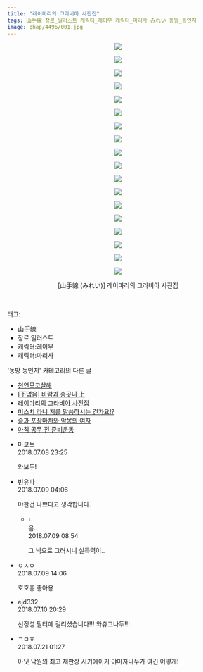 ```yaml
---
title: "레이마리의 그라비아 사진집"
tags: 山手線 장르_일러스트 캐릭터_레이무 캐릭터_마리사 みれい 동방_동인지
image: ghap/4496/001.jpg
---
```

<div class="article">
<p style="text-align: center; clear: none; float: none;"><img src="{{ site.nasurl }}/ghap/4496/001.jpg"/></p>
<p style="text-align: center; clear: none; float: none;"><img src="{{ site.nasurl }}/ghap/4496/002.jpg"/></p>
<p style="text-align: center; clear: none; float: none;"><img src="{{ site.nasurl }}/ghap/4496/003.jpg"/></p>
<p style="text-align: center; clear: none; float: none;"><img src="{{ site.nasurl }}/ghap/4496/004.jpg"/></p>
<p style="text-align: center; clear: none; float: none;"><img src="{{ site.nasurl }}/ghap/4496/005.jpg"/></p>
<p style="text-align: center; clear: none; float: none;"><img src="{{ site.nasurl }}/ghap/4496/006.jpg"/></p>
<p style="text-align: center; clear: none; float: none;"><img src="{{ site.nasurl }}/ghap/4496/007.jpg"/></p>
<p style="text-align: center; clear: none; float: none;"><img src="{{ site.nasurl }}/ghap/4496/008.jpg"/></p>
<p style="text-align: center; clear: none; float: none;"><img src="{{ site.nasurl }}/ghap/4496/009.jpg"/></p>
<p style="text-align: center; clear: none; float: none;"><img src="{{ site.nasurl }}/ghap/4496/010.jpg"/></p>
<p style="text-align: center; clear: none; float: none;"><img src="{{ site.nasurl }}/ghap/4496/011.jpg"/></p>
<p style="text-align: center; clear: none; float: none;"><img src="{{ site.nasurl }}/ghap/4496/012.jpg"/></p>
<p style="text-align: center; clear: none; float: none;"><img src="{{ site.nasurl }}/ghap/4496/013.jpg"/></p>
<p style="text-align: center; clear: none; float: none;"><img src="{{ site.nasurl }}/ghap/4496/014.jpg"/></p>
<p style="text-align: center; clear: none; float: none;"><img src="{{ site.nasurl }}/ghap/4496/015.jpg"/></p>
<p style="text-align: center; clear: none; float: none;"><img src="{{ site.nasurl }}/ghap/4496/016.jpg"/></p>
<p style="text-align: center; clear: none; float: none;"><img src="{{ site.nasurl }}/ghap/4496/017.jpg"/></p>
<p style="text-align: center; clear: none; float: none;"><img src="{{ site.nasurl }}/ghap/4496/018.jpg"/></p>
<p style="text-align: center; clear: none; float: none;">[山手線 (みれい)] 레이마리의 그라비아 사진집</p>
<p><br/></p>
</div><div class="tagTrail">
<p>태그: </p>
<ul>
<li>山手線</li>
<li>장르:일러스트</li>
<li>캐릭터:레이무</li>
<li>캐릭터:마리사</li>
</ul>
</div><div class="another">
<p>'동방 동인지' 카테고리의 다른 글</p>
<ul>
<li><a href="/2018-07-10-ghap_4507">천연모코살해</a></li>
<li><a href="/2018-07-08-ghap_4498">[下없음] 바람과 송곳니 上</a></li>
<li><a href="/2018-07-08-ghap_4496">레이마리의 그라비아 사진집</a></li>
<li><a href="/2018-07-08-ghap_4494">미스치 라니 저를 말씀하시는 건가요!?</a></li>
<li><a href="/2018-07-08-ghap_4493">술과 포장마차와 악몽의 여자</a></li>
<li><a href="/2018-07-04-ghap_4491">아침 공무 전 준비운동</a></li>
</ul>
</div><div class="cb_module cb_fluid">
<div class="cb_wrt cb_profile">
<div class="comment">
<ul>
<li class="cb_thumb_off" id="comment15282465">
<div class="cb_comment_area">
<div class="cb_info_area">
<div class="cb_section">
<span class="cb_nick_name">마코토</span>
</div>
<div class="cb_section">
<span class="cb_date">2018.07.08 23:25 </span>
</div>
</div>
<div class="cb_dsc_comment">
<p class="cb_dsc">
											와보두!
										</p>
</div>
</div></li>
<li class="cb_thumb_off" id="comment15282523">
<div class="cb_comment_area">
<div class="cb_info_area">
<div class="cb_section">
<span class="cb_nick_name">빈유파</span>
</div>
<div class="cb_section">
<span class="cb_date">2018.07.09 04:06 </span>
</div>
</div>
<div class="cb_dsc_comment">
<p class="cb_dsc">
											야한건 나쁘다고 생각합니다.
										</p>
</div>
<ul>
<li class="cb_thumb_off" id="comment15282558">
<span class="cb_bu_subnode">ㄴ</span>
<div class="cb_comment_area">
<div class="cb_info_area">
<div class="cb_section">
<span class="cb_nick_name">음..</span>
</div>
<div class="cb_section">
<span class="cb_date">2018.07.09 08:54 </span>
</div>
</div>
<div class="cb_dsc_comment">
<p class="cb_dsc">
																그 닉으로 그러시니 설득력이..
															</p>
</div>
</div>
</li>
</ul>
</div></li>
<li class="cb_thumb_off" id="comment15282685">
<div class="cb_comment_area">
<div class="cb_info_area">
<div class="cb_section">
<span class="cb_nick_name">ㅇㅅㅇ</span>
</div>
<div class="cb_section">
<span class="cb_date">2018.07.09 14:06 </span>
</div>
</div>
<div class="cb_dsc_comment">
<p class="cb_dsc">
											호호홍 좋아용
										</p>
</div>
</div></li>
<li class="cb_thumb_off" id="comment15283594">
<div class="cb_comment_area">
<div class="cb_info_area">
<div class="cb_section">
<span class="cb_nick_name">ejd332</span>
</div>
<div class="cb_section">
<span class="cb_date">2018.07.10 20:29 </span>
</div>
</div>
<div class="cb_dsc_comment">
<p class="cb_dsc">
											선정성 필터에 걸리셨습니다!!! 와츄고나두!!!
										</p>
</div>
</div></li>
<li class="cb_thumb_off" id="comment15290987">
<div class="cb_comment_area">
<div class="cb_info_area">
<div class="cb_section">
<span class="cb_nick_name">ㄱㅁㅎ</span>
</div>
<div class="cb_section">
<span class="cb_date">2018.07.21 01:27 </span>
</div>
</div>
<div class="cb_dsc_comment">
<p class="cb_dsc">
											아닛 낙원의 최고 재판장 시키에이키 야마자나두가 여긴 어떻게!
										</p>
</div>
</div></li>
</ul>
</div>
</div><!-- commentList close -->
</div>